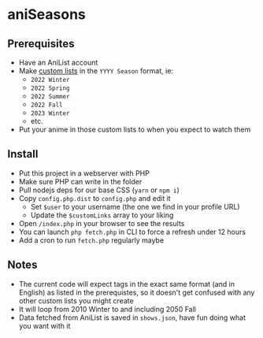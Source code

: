 # aniSeasons

## Prerequisites

- Have an AniList account
- Make [custom lists](https://anilist.co/settings/lists) in the `YYYY Season` format, ie:
  - `2022 Winter`
  - `2022 Spring`
  - `2022 Summer`
  - `2022 Fall`
  - `2023 Winter`
  - etc.
- Put your anime in those custom lists to when you expect to watch them

## Install

- Put this project in a webserver with PHP
- Make sure PHP can write in the folder
- Pull nodejs deps for our base CSS (`yarn` or `npm i`)
- Copy `config.php.dist` to `config.php` and edit it
  - Set `$user` to your username (the one we find in your profile URL)
  - Update the `$customLinks` array to your liking
- Open `/index.php` in your browser to see the results
- You can launch `php fetch.php` in CLI to force a refresh under 12 hours
- Add a cron to run `fetch.php` regularly maybe

## Notes

- The current code will expect tags in the exact same format (and in English) as listed in the prerequistes, so it doesn't get confused with any other custom lists you might create
- It will loop from 2010 Winter to and including 2050 Fall
- Data fetched from AniList is saved in `shows.json`, have fun doing what you want with it
